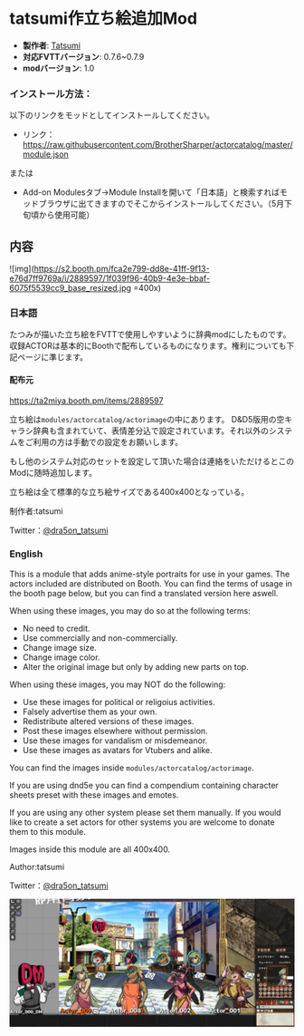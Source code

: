 # tatsumi作立ち絵追加Mod

* **製作者**: [Tatsumi](https://twitter.com/dra5on_tatsumi)
* **対応FVTTバージョン**: 0.7.6~0.7.9
* **modバージョン**: 1.0

### インストール方法： 
以下のリンクをモッドとしてインストールしてください。

* リンク： https://raw.githubusercontent.com/BrotherSharper/actorcatalog/master/module.json

または

* Add-on Modulesタブ→Module Installを開いて「日本語」と検索すればモッドブラウザに出てきますのでそこからインストールしてください。（5月下旬頃から使用可能）

## 内容

![img](https://s2.booth.pm/fca2e799-dd8e-41ff-9f13-e76d7ff9769a/i/2889597/1f039f96-40b9-4e3e-bbaf-6075f5539cc9_base_resized.jpg =400x)

### 日本語
たつみが描いた立ち絵をFVTTで使用しやすいように辞典modにしたものです。
収録ACTORは基本的にBoothで配布しているものになります。権利についても下記ページに準じます。

#### 配布元
https://ta2miya.booth.pm/items/2889597

立ち絵は`modules/actorcatalog/actorimage`の中にあります。
D&D5版用の空キャラシ辞典も含まれていて、表情差分込で設定されています。それ以外のシステムをご利用の方は手動での設定をお願いします。

もし他のシステム対応のセットを設定して頂いた場合は連絡をいただけるとこのModに随時追加します。

立ち絵は全て標準的な立ち絵サイズである400x400となっている。

制作者:tatsumi

Twitter：[@dra5on_tatsumi](https://twitter.com/dra5on_tatsumi)

### English
This is a module that adds anime-style portraits for use in your games.
The actors included are distributed on Booth. You can find the terms of usage in the booth page below, but you can find a translated version here aswell.

When using these images, you may do so at the following terms:
- No need to credit.
- Use commercially and non-commercially.
- Change image size.
- Change image color.
- Alter the original image but only by adding new parts on top.

When using these images, you may NOT do the following:
- Use these images for political or religoius activities.
- Falsely advertise them as your own.
- Redistribute altered versions of these images.
- Post these images elsewhere without permission.
- Use these images for vandalism or misdemeanor.
- Use these images as avatars for Vtubers and alike.

You can find the images inside `modules/actorcatalog/actorimage`.

If you are using dnd5e you can find a compendium containing character sheets preset with these images and emotes.

If you are using any other system please set them manually. If you would like to create a set actors for other systems you are welcome to donate them to this module.

Images inside this module are all 400x400.

Author:tatsumi

Twitter：[@dra5on_tatsumi](https://twitter.com/dra5on_tatsumi)


![promoimg](https://github.com/BrotherSharper/actorcatalog/blob/master/promo%20image.jpg)